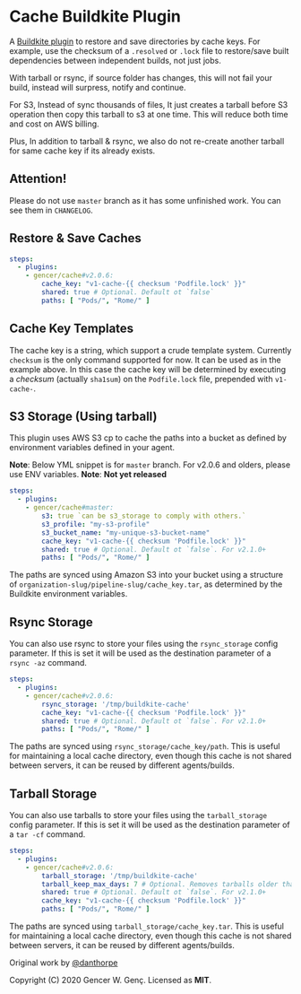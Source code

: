 # Cache Buildkite Plugin

A [Buildkite plugin](https://buildkite.com/docs/agent/v3/plugins) to restore and save
directories by cache keys. For example, use the checksum of a `.resolved` or `.lock` file
to restore/save built dependencies between independent builds, not just jobs.

With tarball or rsync, if source folder has changes, this will not fail your build, instead will surpress, notify and continue.

For S3, Instead of sync thousands of files, It just creates a tarball before S3 operation then copy this tarball to s3 at one time. This will reduce both time and cost on AWS billing.

Plus, In addition to tarball & rsync, we also do not re-create another tarball for same cache key if its already exists.

## Attention!
Please do not use `master` branch as it has some unfinished work. You can see them in `CHANGELOG`.

## Restore & Save Caches

```yml
steps:
  - plugins:
    - gencer/cache#v2.0.6:
        cache_key: "v1-cache-{{ checksum 'Podfile.lock' }}"
        shared: true # Optional. Default ot `false`
        paths: [ "Pods/", "Rome/" ]
```

## Cache Key Templates

The cache key is a string, which support a crude template system. Currently `checksum` is
the only command supported for now. It can be used as in the example above. In this case
the cache key will be determined by executing a _checksum_ (actually `sha1sum`) on the
`Podfile.lock` file, prepended with `v1-cache-`.

## S3 Storage (Using tarball)

This plugin uses AWS S3 cp to cache the paths into a bucket as defined by environment
variables defined in your agent.

**Note**: Below YML snippet is for `master` branch. For v2.0.6 and olders, please use ENV variables.
**Note**: **Not yet released**

```yml
steps:
  - plugins:
    - gencer/cache#master:
        s3: true `can be s3_storage to comply with others.`
        s3_profile: "my-s3-profile"
        s3_bucket_name: "my-unique-s3-bucket-name"
        cache_key: "v1-cache-{{ checksum 'Podfile.lock' }}"
        shared: true # Optional. Default ot `false`. For v2.1.0+
        paths: [ "Pods/", "Rome/" ]
```

The paths are synced using Amazon S3 into your bucket using a structure of
`organization-slug/pipeline-slug/cache_key.tar`, as determined by the Buildkite environment
variables.

## Rsync Storage

You can also use rsync to store your files using the ``rsync_storage`` config parameter.
If this is set it will be used as the destination parameter of a ``rsync -az`` command.

```yml
steps:
  - plugins:
    - gencer/cache#v2.0.6:
        rsync_storage: '/tmp/buildkite-cache'
        cache_key: "v1-cache-{{ checksum 'Podfile.lock' }}"
        shared: true # Optional. Default ot `false`. For v2.1.0+
        paths: [ "Pods/", "Rome/" ]
```

The paths are synced using `rsync_storage/cache_key/path`. This is useful for maintaining a local
cache directory, even though this cache is not shared between servers, it can be reused by different
agents/builds.

## Tarball Storage

You can also use tarballs to store your files using the ``tarball_storage`` config parameter.
If this is set it will be used as the destination parameter of a ``tar -cf`` command.

```yml
steps:
  - plugins:
    - gencer/cache#v2.0.6:
        tarball_storage: '/tmp/buildkite-cache'
        tarball_keep_max_days: 7 # Optional. Removes tarballs older than 7 days.
        shared: true # Optional. Default ot `false`. For v2.1.0+
        cache_key: "v1-cache-{{ checksum 'Podfile.lock' }}"
        paths: [ "Pods/", "Rome/" ]
```

The paths are synced using `tarball_storage/cache_key.tar`. This is useful for maintaining a local
cache directory, even though this cache is not shared between servers, it can be reused by different
agents/builds.

Original work by [@danthorpe]( https://github.com/danthorpe/cache-buildkite-plugin)

Copyright (C) 2020 Gencer W. Genç.
Licensed as **MIT**.
